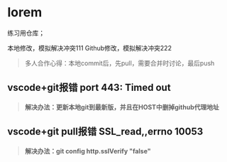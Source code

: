 # lorem
练习用仓库；

本地修改，模拟解决冲突111
Github修改，模拟解决冲突222
>多人合作心得：本地commit后，先pull，需要合并时讨论，最后push

## vscode+git报错 port 443: Timed out
>#### 解决办法：更新本地git到最新版，并且在HOST中删掉github代理地址

## vscode+git pull报错 SSL_read,,errno 10053
>#### 解决办法：git config http.sslVerify "false"



##
##
##
